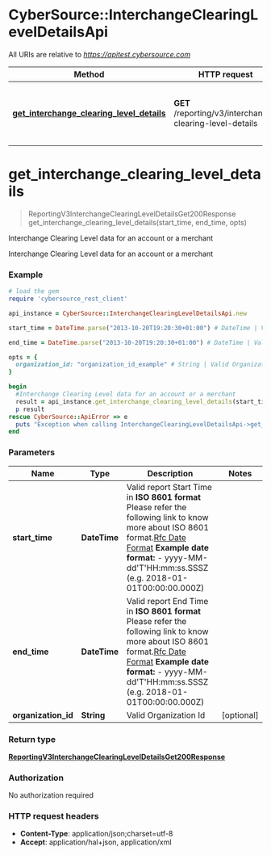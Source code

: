 # CyberSource::InterchangeClearingLevelDetailsApi

All URIs are relative to *https://apitest.cybersource.com*

Method | HTTP request | Description
------------- | ------------- | -------------
[**get_interchange_clearing_level_details**](InterchangeClearingLevelDetailsApi.md#get_interchange_clearing_level_details) | **GET** /reporting/v3/interchange-clearing-level-details | Interchange Clearing Level data for an account or a merchant


# **get_interchange_clearing_level_details**
> ReportingV3InterchangeClearingLevelDetailsGet200Response get_interchange_clearing_level_details(start_time, end_time, opts)

Interchange Clearing Level data for an account or a merchant

Interchange Clearing Level data for an account or a merchant

### Example
```ruby
# load the gem
require 'cybersource_rest_client'

api_instance = CyberSource::InterchangeClearingLevelDetailsApi.new

start_time = DateTime.parse("2013-10-20T19:20:30+01:00") # DateTime | Valid report Start Time in **ISO 8601 format** Please refer the following link to know more about ISO 8601 format.[Rfc Date Format](https://xml2rfc.tools.ietf.org/public/rfc/html/rfc3339.html#anchor14)  **Example date format:**   - yyyy-MM-dd'T'HH:mm:ss.SSSZ (e.g. 2018-01-01T00:00:00.000Z) 

end_time = DateTime.parse("2013-10-20T19:20:30+01:00") # DateTime | Valid report End Time in **ISO 8601 format** Please refer the following link to know more about ISO 8601 format.[Rfc Date Format](https://xml2rfc.tools.ietf.org/public/rfc/html/rfc3339.html#anchor14)  **Example date format:**   - yyyy-MM-dd'T'HH:mm:ss.SSSZ (e.g. 2018-01-01T00:00:00.000Z) 

opts = { 
  organization_id: "organization_id_example" # String | Valid Organization Id
}

begin
  #Interchange Clearing Level data for an account or a merchant
  result = api_instance.get_interchange_clearing_level_details(start_time, end_time, opts)
  p result
rescue CyberSource::ApiError => e
  puts "Exception when calling InterchangeClearingLevelDetailsApi->get_interchange_clearing_level_details: #{e}"
end
```

### Parameters

Name | Type | Description  | Notes
------------- | ------------- | ------------- | -------------
 **start_time** | **DateTime**| Valid report Start Time in **ISO 8601 format** Please refer the following link to know more about ISO 8601 format.[Rfc Date Format](https://xml2rfc.tools.ietf.org/public/rfc/html/rfc3339.html#anchor14)  **Example date format:**   - yyyy-MM-dd&#39;T&#39;HH:mm:ss.SSSZ (e.g. 2018-01-01T00:00:00.000Z)  | 
 **end_time** | **DateTime**| Valid report End Time in **ISO 8601 format** Please refer the following link to know more about ISO 8601 format.[Rfc Date Format](https://xml2rfc.tools.ietf.org/public/rfc/html/rfc3339.html#anchor14)  **Example date format:**   - yyyy-MM-dd&#39;T&#39;HH:mm:ss.SSSZ (e.g. 2018-01-01T00:00:00.000Z)  | 
 **organization_id** | **String**| Valid Organization Id | [optional] 

### Return type

[**ReportingV3InterchangeClearingLevelDetailsGet200Response**](ReportingV3InterchangeClearingLevelDetailsGet200Response.md)

### Authorization

No authorization required

### HTTP request headers

 - **Content-Type**: application/json;charset=utf-8
 - **Accept**: application/hal+json, application/xml



